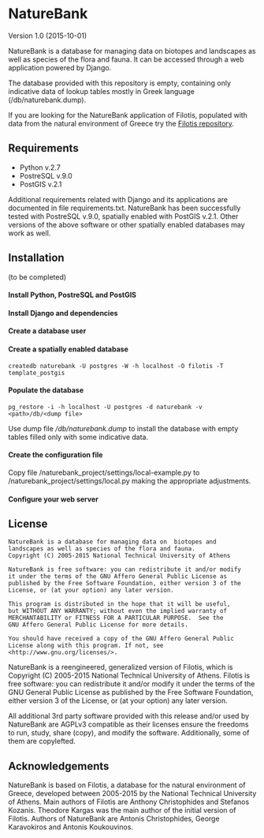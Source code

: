 NatureBank
==========

Version 1.0 (2015-10-01)

NatureBank is a database for managing data on biotopes and landscapes
as well as species of the flora and fauna. It can be accessed through
a web application powered by Django.

The database provided with this repository is empty, containing only
indicative data of lookup tables mostly in Greek language (/db/naturebank.dump).

If you are looking for the NatureBank application of Filotis, populated
with data from the natural environment of Greece try the
[Filotis repository](https://github.com/ellak-monades-aristeias/naturebank-filotis).


Requirements
------------
 * Python v.2.7
 * PostreSQL v.9.0
 * PostGIS v.2.1

Additional requirements related with Django and its applications are
documented in file requirements.txt.
NatureBank has been successfully tested with PostreSQL v.9.0,
spatially enabled with PostGIS v.2.1. Other versions of the above
software or other spatially enabled databases may work as well.


Installation
------------

(to be completed)

#### Install Python, PostreSQL and PostGIS
#### Install Django and dependencies
#### Create a database user
#### Create a spatially enabled database

`createdb naturebank -U postgres -W -h localhost -O filotis
     -T template_postgis`

#### Populate the database

`pg_restore -i -h localhost -U postgres -d naturebank -v
     <path>/db/<dump file>`

Use dump file */db/naturebank.dump* to install the database with
empty tables filled only with some indicative data.

#### Create the configuration file

Copy file /naturebank_project/settings/local-example.py to
/naturebank_project/settings/local.py making the appropriate adjustments.

#### Configure your web server


License
-------
    NatureBank is a database for managing data on  biotopes and
    landscapes as well as species of the flora and fauna.
    Copyright (C) 2005-2015 National Technical University of Athens

    NatureBank is free software: you can redistribute it and/or modify
    it under the terms of the GNU Affero General Public License as
    published by the Free Software Foundation, either version 3 of the
    License, or (at your option) any later version.

    This program is distributed in the hope that it will be useful,
    but WITHOUT ANY WARRANTY; without even the implied warranty of
    MERCHANTABILITY or FITNESS FOR A PARTICULAR PURPOSE.  See the
    GNU Affero General Public License for more details.

    You should have received a copy of the GNU Affero General Public
    License along with this program. If not, see
    <http://www.gnu.org/licenses/>.

NatureBank is a reengineered, generalized version of Filotis, which is
Copyright (C) 2005-2015 National Technical University of Athens.
Filotis is free software: you can redistribute it and/or modify it
under the terms of the GNU General Public License as published by the
Free Software Foundation, either version 3 of the License, or (at your
option) any later version.

All additional 3rd party software provided with this release and/or used
by NatureBank are AGPLv3 compatible as their licenses ensure the freedoms
to run, study, share (copy), and modify the software. Additionally, some
of them are copylefted.


Acknowledgements
----------------
NatureBank is based on Filotis, a database for the natural environment
of Greece, developed between 2005-2015 by the National Technical University
of Athens. Main authors of Filotis are Anthony Christophides and Stefanos
Kozanis. Theodore Kargas was the main author of the initial version of Filotis.
Authors of NatureBank are Antonis Christophides, George Karavokiros and
Antonis Koukouvinos.
